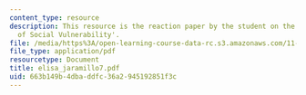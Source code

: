 ```yaml
---
content_type: resource
description: This resource is the reaction paper by the student on the topic 'Patterns
  of Social Vulnerability'.
file: /media/https%3A/open-learning-course-data-rc.s3.amazonaws.com/11-941-disaster-vulnerability-and-resilience-spring-2005/663b149b4dbaddfc36a2945192851f3c_elisa_jaramillo7.pdf
file_type: application/pdf
resourcetype: Document
title: elisa_jaramillo7.pdf
uid: 663b149b-4dba-ddfc-36a2-945192851f3c
---
```

